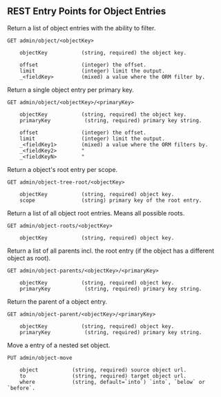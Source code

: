 
## REST Entry Points for Object Entries ##


Return a list of object entries with the ability to filter.

    GET admin/object/<objectKey>

        objectKey           (string, required) the object key.

        offset              (integer) the offset.
        limit               (integer) limit the output.
        _<fieldKey>         (mixed) a value where the ORM filter by.


Return a single object entry per primary key.

    GET admin/object/<objectKey>/<primaryKey>

        objectKey           (string, required) the object key.
        primaryKey           (string, required) primary key string.

        offset              (integer) the offset.
        limit               (integer) limit the output.
        _<fieldKey1>        (mixed) a value where the ORM filters by.
        _<fieldKey2>        "
        _<fieldKeyN>        "


Return a object's root entry per scope.

    GET admin/object-tree-root/<objectKey>

        objectKey           (string, required) object key.
        scope               (string) primary key of the root entry.


Return a list of all object root entries. Means all possible roots.

    GET admin/object-roots/<objectKey>

        objectKey           (string, required) object key.


Return a list of all parents incl. the root entry (if the object has a different object as root).

    GET admin/object-parents/<objectKey>/<primaryKey>

        objectKey           (string, required) object key.
        primaryKey           (string, required) primary key string.

Return the parent of a object entry.

    GET admin/object-parent/<objectKey>/<primaryKey>

        objectKey           (string, required) object key.
        primaryKey           (string, required) primary key string.




Move a entry of a nested set object.

    PUT admin/object-move

        object           (string, required) source object url.
        to               (string, required) target object url.
        where            (string, default=`into`) `into`, `below` or `before`.


